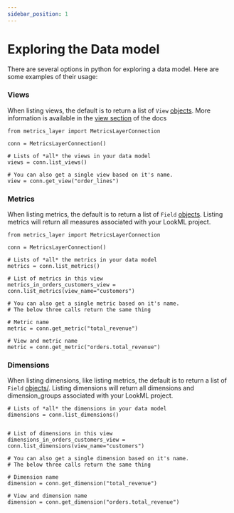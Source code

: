 ```yaml
---
sidebar_position: 1
---
```


# Exploring the Data model

There are several options in python for exploring a data model. Here are some examples of their usage:


### Views

When listing views, the default is to return a list of `View` [objects](../6_project/4_view.md). More information is available in the [view section](../../4_data_modeling/6_view.md) of the docs

```
from metrics_layer import MetricsLayerConnection

conn = MetricsLayerConnection()

# Lists of *all* the views in your data model
views = conn.list_views()

# You can also get a single view based on it's name.
view = conn.get_view("order_lines")
```


### Metrics

When listing metrics, the default is to return a list of `Field` [objects](../6_project/5_field.md). Listing metrics will return all measures associated with your LookML project.

```
from metrics_layer import MetricsLayerConnection

conn = MetricsLayerConnection()

# Lists of *all* the metrics in your data model
metrics = conn.list_metrics()

# List of metrics in this view
metrics_in_orders_customers_view = conn.list_metrics(view_name="customers")

# You can also get a single metric based on it's name.
# The below three calls return the same thing

# Metric name
metric = conn.get_metric("total_revenue")

# View and metric name
metric = conn.get_metric("orders.total_revenue")
```


### Dimensions

When listing dimensions, like listing metrics, the default is to return a list of `Field` [objects/](../6_project/5_field.md). Listing dimensions will return all dimensions and dimension_groups associated with your LookML project.

```
# Lists of *all* the dimensions in your data model
dimensions = conn.list_dimensions()


# List of dimensions in this view
dimensions_in_orders_customers_view = conn.list_dimensions(view_name="customers")

# You can also get a single dimension based on it's name.
# The below three calls return the same thing

# Dimension name
dimension = conn.get_dimension("total_revenue")

# View and dimension name
dimension = conn.get_dimension("orders.total_revenue")

```